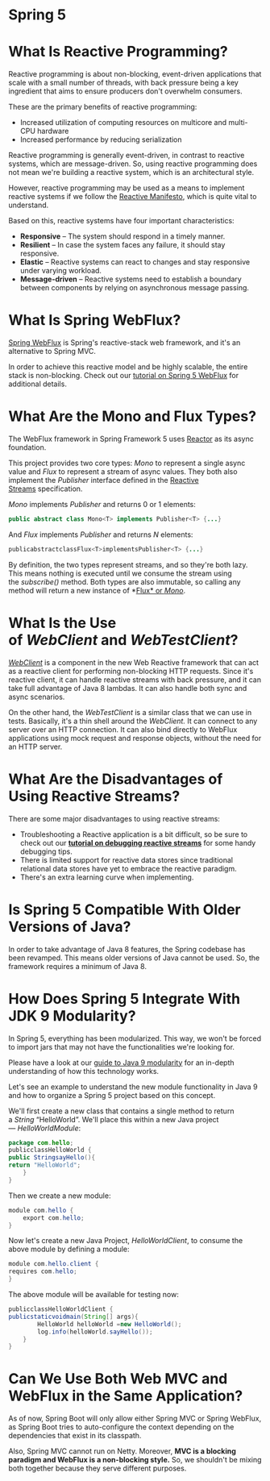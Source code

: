 # Spring 5

# **What Is Reactive Programming?**

Reactive programming is about non-blocking, event-driven applications that scale with a small number of threads, with back pressure being a key ingredient that aims to ensure producers don't overwhelm consumers.

These are the primary benefits of reactive programming:

- Increased utilization of computing resources on multicore and multi-CPU hardware
- Increased performance by reducing serialization

Reactive programming is generally event-driven, in contrast to reactive systems, which are message-driven. So, using reactive programming does not mean we're building a reactive system, which is an architectural style.

However, reactive programming may be used as a means to implement reactive systems if we follow the [Reactive Manifesto](https://www.reactivemanifesto.org/), which is quite vital to understand.

Based on this, reactive systems have four important characteristics:

- **Responsive** – The system should respond in a timely manner.
- **Resilient** – In case the system faces any failure, it should stay responsive.
- **Elastic** – Reactive systems can react to changes and stay responsive under varying workload.
- **Message-driven** – Reactive systems need to establish a boundary between components by relying on asynchronous message passing.

# **What Is Spring WebFlux?**

[Spring WebFlux](https://docs.spring.io/spring/docs/current/spring-framework-reference/web-reactive.html#webflux) is Spring's reactive-stack web framework, and it's an alternative to Spring MVC.

In order to achieve this reactive model and be highly scalable, the entire stack is non-blocking. Check out our [tutorial on Spring 5 WebFlux](https://www.baeldung.com/spring-webflux) for additional details.

# **What Are the Mono and Flux Types?**

The WebFlux framework in Spring Framework 5 uses [Reactor](https://projectreactor.io/) as its async foundation.

This project provides two core types: *Mono* to represent a single async value and *Flux* to represent a stream of async values. They both also implement the *Publisher* interface defined in the [Reactive Streams](http://www.reactive-streams.org/) specification.

*Mono* implements *Publisher* and returns 0 or 1 elements:

```java
public abstract class Mono<T> implements Publisher<T> {...}
```

And *Flux* implements *Publisher* and returns *N* elements:

```java
publicabstractclassFlux<T>implementsPublisher<T> {...}
```

By definition, the two types represent streams, and so they're both lazy. This means nothing is executed until we consume the stream using the *subscribe()* method. Both types are also immutable, so calling any method will return a new instance of *[Flux* or *Mono*](https://www.baeldung.com/reactor-core#streams).

# **What Is the Use of *WebClient* and *WebTestClient*?**

*[WebClient](https://www.baeldung.com/spring-5-webclient)* is a component in the new Web Reactive framework that can act as a reactive client for performing non-blocking HTTP requests. Since it's reactive client, it can handle reactive streams with back pressure, and it can take full advantage of Java 8 lambdas. It can also handle both sync and async scenarios.

On the other hand, the *WebTestClient* is a similar class that we can use in tests. Basically, it's a thin shell around the *WebClient.* It can connect to any server over an HTTP connection. It can also bind directly to WebFlux applications using mock request and response objects, without the need for an HTTP server.

# **What Are the Disadvantages of Using Reactive Streams?**

There are some major disadvantages to using reactive streams:

- Troubleshooting a Reactive application is a bit difficult, so be sure to check out our **[tutorial on debugging reactive streams](https://www.baeldung.com/spring-debugging-reactive-streams)** for some handy debugging tips.
- There is limited support for reactive data stores since traditional relational data stores have yet to embrace the reactive paradigm.
- There's an extra learning curve when implementing.

# **Is Spring 5 Compatible With Older Versions of Java?**

In order to take advantage of Java 8 features, the Spring codebase has been revamped. This means older versions of Java cannot be used. So, the framework requires a minimum of Java 8.

# **How Does Spring 5 Integrate With JDK 9 Modularity?**

In Spring 5, everything has been modularized. This way, we won't be forced to import jars that may not have the functionalities we're looking for.

Please have a look at our [guide to Java 9 modularity](https://www.baeldung.com/java-9-modularity) for an in-depth understanding of how this technology works.

Let's see an example to understand the new module functionality in Java 9 and how to organize a Spring 5 project based on this concept.

We'll first create a new class that contains a single method to return a *String* “HelloWorld”. We'll place this within a new Java project — *HelloWorldModule*:

```java
package com.hello;
publicclassHelloWorld {
public StringsayHello(){
return "HelloWorld";
    }
}
```

Then we create a new module:

```java
module com.hello {
    export com.hello;
}
```

Now let's create a new Java Project, *HelloWorldClient*, to consume the above module by defining a module:

```java
module com.hello.client {
requires com.hello;
}
```

The above module will be available for testing now:

```java
publicclassHelloWorldClient {
publicstaticvoidmain(String[] args){
        HelloWorld helloWorld =new HelloWorld();
        log.info(helloWorld.sayHello());
    }
}
```

# **Can We Use Both Web MVC and WebFlux in the Same Application?**

As of now, Spring Boot will only allow either Spring MVC or Spring WebFlux, as Spring Boot tries to auto-configure the context depending on the dependencies that exist in its classpath.

Also, Spring MVC cannot run on Netty. Moreover, **MVC is a blocking paradigm and WebFlux is a non-blocking style.** So, we shouldn't be mixing both together because they serve different purposes.
